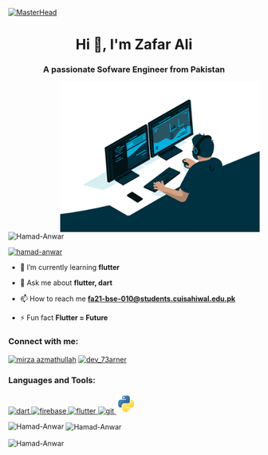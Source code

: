 [![MasterHead](https://user-images.githubusercontent.com/74038190/240304586-d48893bd-0757-481c-8d7e-ba3e163feae7.png)](https://Mirzaazmath.io)
<h1 align="center">Hi 👋, I'm Zafar Ali</h1>
<h3 align="center">A passionate Sofware Engineer from Pakistan</h3>
<img align="right" alt="Coding" width="400" src="https://github.com/Mirzaazmath/threads_clone/blob/main/assets/output/coding.gif">

<p align="left"> <img src="https://komarev.com/ghpvc/?username=Hamad-Anwar&label=Profile%20views&color=0e75b6&style=flat" alt="Hamad-Anwar" /> </p>




<p align="left"> <a href="https://github.com/ryo-ma/github-profile-trophy"><img src="https://github-profile-trophy.vercel.app/?username=hamad-anwar" alt="hamad-anwar" /></a> </p>

- 🌱 I’m currently learning **flutter**

- 💬 Ask me about **flutter, dart**

- 📫 How to reach me **fa21-bse-010@students.cuisahiwal.edu.pk**

- ⚡ Fun fact **Flutter = Future**

<h3 align="left">Connect with me:</h3>
<p align="left">
<a href="https://linkedin.com/Hamad-Anwar" target="blank"><img align="center" src="https://raw.githubusercontent.com/rahuldkjain/github-profile-readme-generator/master/src/images/icons/Social/linked-in-alt.svg" alt="mirza azmathullah" height="30" width="40" /></a>
<a href="https://instagram.com/h__4__hammad" target="blank"><img align="center" src="https://raw.githubusercontent.com/rahuldkjain/github-profile-readme-generator/master/src/images/icons/Social/instagram.svg" alt="dev_73arner" height="30" width="40" /></a>
</p>

<h3 align="left">Languages and Tools:</h3>
<p align="left"> <a href="https://dart.dev" target="_blank" rel="noreferrer"> <img src="https://www.vectorlogo.zone/logos/dartlang/dartlang-icon.svg" alt="dart" width="40" height="40"/> </a> <a href="https://firebase.google.com/" target="_blank" rel="noreferrer"> <img src="https://www.vectorlogo.zone/logos/firebase/firebase-icon.svg" alt="firebase" width="40" height="40"/> </a> <a href="https://flutter.dev" target="_blank" rel="noreferrer"> <img src="https://www.vectorlogo.zone/logos/flutterio/flutterio-icon.svg" alt="flutter" width="40" height="40"/> </a> <a href="https://git-scm.com/" target="_blank" rel="noreferrer"> <img src="https://www.vectorlogo.zone/logos/git-scm/git-scm-icon.svg" alt="git" width="40" height="40"/> </a> <a href="https://www.python.org" target="_blank" rel="noreferrer"> <img src="https://raw.githubusercontent.com/devicons/devicon/master/icons/python/python-original.svg" alt="python" width="40" height="40"/> </a> </p>

<p><img align="left" src="https://github-readme-stats.vercel.app/api/top-langs?username=Hamad-Anwar&show_icons=true&locale=en&layout=compact" alt="Hamad-Anwar" /></p>

<p>&nbsp;<img align="center" src="https://github-readme-stats.vercel.app/api?username=Hamad-Anwar&show_icons=true&locale=en" alt="Hamad-Anwar" /></p>

<p><img align="center" src="https://github-readme-streak-stats.herokuapp.com/?user=Hamad-Anwar&" alt="Hamad-Anwar" /></p>
